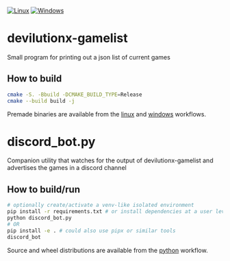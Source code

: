 [![Linux](https://github.com/diasurgical/devilutionx-gamelist/actions/workflows/linux.yml/badge.svg)](https://github.com/diasurgical/devilutionx-gamelist/actions/workflows/linux.yml)
[![Windows](https://github.com/diasurgical/devilutionx-gamelist/actions/workflows/windows.yml/badge.svg)](https://github.com/diasurgical/devilutionx-gamelist/actions/workflows/windows.yml)

# devilutionx-gamelist
Small program for printing out a json list of current games

## How to build
```sh
cmake -S. -Bbuild -DCMAKE_BUILD_TYPE=Release
cmake --build build -j
```

Premade binaries are available from the [linux](https://github.com/diasurgical/devilutionx-gamelist/actions/workflows/linux.yml?query=branch%3Amain) and [windows](https://github.com/diasurgical/devilutionx-gamelist/actions/workflows/windows.yml?query=branch%3Amain) workflows.

# discord_bot.py
Companion utility that watches for the output of devilutionx-gamelist and advertises the games in a discord channel

## How to build/run
```sh
# optionally create/activate a venv-like isolated environment
pip install -r requirements.txt # or install dependencies at a user level if not using a venv, or via your system package manager
python discord_bot.py
# OR
pip install -e . # could also use pipx or similar tools
discord_bot
```

Source and wheel distributions are available from the [python](https://github.com/diasurgical/devilutionx-gamelist/actions/workflows/python.yml?query=branch%3Amain) workflow.
